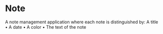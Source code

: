 # Note
A note management application where each note is distinguished by: A title • A date • A color • The text of the note
